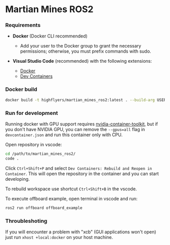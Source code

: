 # Martian Mines ROS2

### Requirements
- **Docker** (Docker CLI recommended)
  - Add your user to the Docker group to grant the necessary permissions; otherwise, you must prefix commands with sudo.
  
- **Visual Studio Code** (recommended) with the following extensions:
  - [Docker](https://marketplace.visualstudio.com/items?itemName=ms-azuretools.vscode-docker)
  - [Dev Containers](https://marketplace.visualstudio.com/items?itemName=ms-vscode-remote.remote-containers)

### Docker build
```bash
docker build -t highflyers/martian_mines_ros2:latest . --build-arg USER_UID=$(id -u)
```

### Run for development
Running docker with GPU support requires [nvidia-container-toolkit](https://docs.nvidia.com/datacenter/cloud-native/container-toolkit/latest/install-guide.html), but if you don't have NVIDIA GPU, you can remove the `--gpus=all` flag in `devcontainer.json` and run this container only with CPU.

Open repository in vscode:
```bash
cd /path/to/martian_mines_ros2/
code .
```
Click `Ctrl+Shift+P` and select `Dev Containers: Rebuild and Reopen in Container`. 
This will open the repository in the container and you can start developing.

To rebuild workspace use shortcut `Ctrl+Shift+B` in the vscode.

To execute offboard example, open terminal in vscode and run:
```bash
ros2 run offboard offboard_example
```

### Throubleshoting
If you will encounter a problem with "xcb" (GUI applications won't open) just run `xhost +local:docker` on your host machine.
